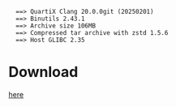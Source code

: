 ```
  ==> QuartiX Clang 20.0.0git (20250201)
  ==> Binutils 2.43.1
  ==> Archive size 106MB
  ==> Compressed tar archive with zstd 1.5.6
  ==> Host GLIBC 2.35
```

# Download
[here](https://github.com/Asteroidd21/quartix-clang/releases/latest)
